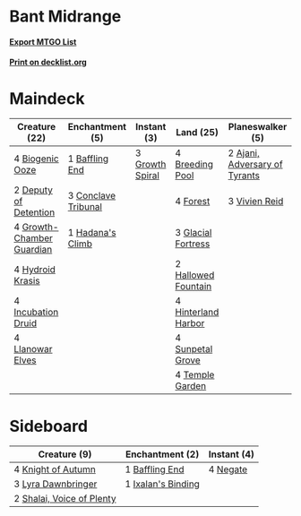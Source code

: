 # Bant Midrange

#### [Export MTGO List](../collection/Bant%20Midrange/Bant%20Midrange.txt)
#### [Print on decklist.org](http://decklist.org/?deckmain=2%09Ajani,%20Adversary%20of%20Tyrants%0A1%09Baffling%20End%0A4%09Biogenic%20Ooze%0A4%09Breeding%20Pool%0A3%09Conclave%20Tribunal%0A2%09Deputy%20of%20Detention%0A4%09Forest%0A3%09Glacial%20Fortress%0A3%09Growth%20Spiral%0A4%09Growth-Chamber%20Guardian%0A1%09Hadana's%20Climb%0A2%09Hallowed%20Fountain%0A4%09Hinterland%20Harbor%0A4%09Hydroid%20Krasis%0A4%09Incubation%20Druid%0A4%09Llanowar%20Elves%0A4%09Sunpetal%20Grove%0A4%09Temple%20Garden%0A3%09Vivien%20Reid&deckside=1%09Baffling%20End%0A1%09Ixalan's%20Binding%0A4%09Knight%20of%20Autumn%0A3%09Lyra%20Dawnbringer%0A4%09Negate%0A2%09Shalai,%20Voice%20of%20Plenty)
# Maindeck

|                                           Creature (22)                                            |                                       Enchantment (5)                                        |                                       Instant (3)                                        |                                          Land (25)                                           |                                            Planeswalker (5)                                            |
|----------------------------------------------------------------------------------------------------|----------------------------------------------------------------------------------------------|------------------------------------------------------------------------------------------|----------------------------------------------------------------------------------------------|--------------------------------------------------------------------------------------------------------|
|4 [Biogenic Ooze](http://gatherer.wizards.com/Pages/Card/Details.aspx?multiverseid=457266)          |1 [Baffling End](http://gatherer.wizards.com/Pages/Card/Details.aspx?multiverseid=439658)     |3 [Growth Spiral](http://gatherer.wizards.com/Pages/Card/Details.aspx?multiverseid=457322)|4 [Breeding Pool](http://gatherer.wizards.com/Pages/Card/Details.aspx?multiverseid=405095)    |2 [Ajani, Adversary of Tyrants](http://gatherer.wizards.com/Pages/Card/Details.aspx?multiverseid=447139)|
|2 [Deputy of Detention](http://gatherer.wizards.com/Pages/Card/Details.aspx?multiverseid=457309)    |3 [Conclave Tribunal](http://gatherer.wizards.com/Pages/Card/Details.aspx?multiverseid=452756)|                                                                                          |4 [Forest](http://gatherer.wizards.com/Pages/Card/Details.aspx?multiverseid=439605)           |3 [Vivien Reid](http://gatherer.wizards.com/Pages/Card/Details.aspx?multiverseid=447344)                |
|4 [Growth-Chamber Guardian](http://gatherer.wizards.com/Pages/Card/Details.aspx?multiverseid=457272)|1 [Hadana's Climb](http://gatherer.wizards.com/Pages/Card/Details.aspx?multiverseid=439815)   |                                                                                          |3 [Glacial Fortress](http://gatherer.wizards.com/Pages/Card/Details.aspx?multiverseid=435416) |                                                                                                        |
|4 [Hydroid Krasis](http://gatherer.wizards.com/Pages/Card/Details.aspx?multiverseid=457327)         |                                                                                              |                                                                                          |2 [Hallowed Fountain](http://gatherer.wizards.com/Pages/Card/Details.aspx?multiverseid=405100)|                                                                                                        |
|4 [Incubation Druid](http://gatherer.wizards.com/Pages/Card/Details.aspx?multiverseid=457275)       |                                                                                              |                                                                                          |4 [Hinterland Harbor](http://gatherer.wizards.com/Pages/Card/Details.aspx?multiverseid=241988)|                                                                                                        |
|4 [Llanowar Elves](http://gatherer.wizards.com/Pages/Card/Details.aspx?multiverseid=413717)         |                                                                                              |                                                                                          |4 [Sunpetal Grove](http://gatherer.wizards.com/Pages/Card/Details.aspx?multiverseid=420946)   |                                                                                                        |
|                                                                                                    |                                                                                              |                                                                                          |4 [Temple Garden](http://gatherer.wizards.com/Pages/Card/Details.aspx?multiverseid=405112)    |                                                                                                        |


# Sideboard

|                                            Creature (9)                                            |                                       Enchantment (2)                                       |                                    Instant (4)                                    |
|----------------------------------------------------------------------------------------------------|---------------------------------------------------------------------------------------------|-----------------------------------------------------------------------------------|
|4 [Knight of Autumn](http://gatherer.wizards.com/Pages/Card/Details.aspx?multiverseid=452933)       |1 [Baffling End](http://gatherer.wizards.com/Pages/Card/Details.aspx?multiverseid=439658)    |4 [Negate](http://gatherer.wizards.com/Pages/Card/Details.aspx?multiverseid=447135)|
|3 [Lyra Dawnbringer](http://gatherer.wizards.com/Pages/Card/Details.aspx?multiverseid=442914)       |1 [Ixalan's Binding](http://gatherer.wizards.com/Pages/Card/Details.aspx?multiverseid=435168)|                                                                                   |
|2 [Shalai, Voice of Plenty](http://gatherer.wizards.com/Pages/Card/Details.aspx?multiverseid=442923)|                                                                                             |                                                                                   |

